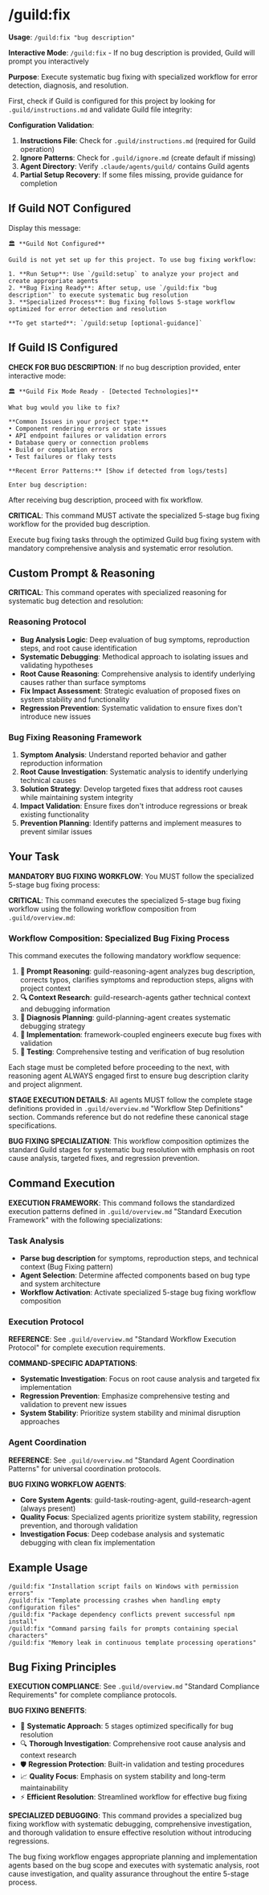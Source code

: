 # /guild:fix

**Usage**: `/guild:fix "bug description"`

**Interactive Mode**: `/guild:fix` - If no bug description is provided, Guild will prompt you interactively

**Purpose**: Execute systematic bug fixing with specialized workflow for error detection, diagnosis, and resolution.

First, check if Guild is configured for this project by looking for `.guild/instructions.md` and validate Guild file integrity:

**Configuration Validation**:
1. **Instructions File**: Check for `.guild/instructions.md` (required for Guild operation)
2. **Ignore Patterns**: Check for `.guild/ignore.md` (create default if missing)
3. **Agent Directory**: Verify `.claude/agents/guild/` contains Guild agents
4. **Partial Setup Recovery**: If some files missing, provide guidance for completion

## If Guild NOT Configured

Display this message:

```
🏛️ **Guild Not Configured**

Guild is not yet set up for this project. To use bug fixing workflow:

1. **Run Setup**: Use `/guild:setup` to analyze your project and create appropriate agents
2. **Bug Fixing Ready**: After setup, use `/guild:fix "bug description"` to execute systematic bug resolution
3. **Specialized Process**: Bug fixing follows 5-stage workflow optimized for error detection and resolution

**To get started**: `/guild:setup [optional-guidance]`
```

## If Guild IS Configured

**CHECK FOR BUG DESCRIPTION**: If no bug description provided, enter interactive mode:

```
🏛️ **Guild Fix Mode Ready - [Detected Technologies]**

What bug would you like to fix?

**Common Issues in your project type:**
• Component rendering errors or state issues
• API endpoint failures or validation errors
• Database query or connection problems
• Build or compilation errors
• Test failures or flaky tests

**Recent Error Patterns:** [Show if detected from logs/tests]

Enter bug description:
```

After receiving bug description, proceed with fix workflow.

**CRITICAL**: This command MUST activate the specialized 5-stage bug fixing workflow for the provided bug description.

Execute bug fixing tasks through the optimized Guild bug fixing system with mandatory comprehensive analysis and systematic error resolution.

## Custom Prompt & Reasoning

**CRITICAL**: This command operates with specialized reasoning for systematic bug detection and resolution:

### Reasoning Protocol
- **Bug Analysis Logic**: Deep evaluation of bug symptoms, reproduction steps, and root cause identification
- **Systematic Debugging**: Methodical approach to isolating issues and validating hypotheses
- **Root Cause Reasoning**: Comprehensive analysis to identify underlying causes rather than surface symptoms
- **Fix Impact Assessment**: Strategic evaluation of proposed fixes on system stability and functionality
- **Regression Prevention**: Systematic validation to ensure fixes don't introduce new issues

### Bug Fixing Reasoning Framework
1. **Symptom Analysis**: Understand reported behavior and gather reproduction information
2. **Root Cause Investigation**: Systematic analysis to identify underlying technical causes
3. **Solution Strategy**: Develop targeted fixes that address root causes while maintaining system integrity
4. **Impact Validation**: Ensure fixes don't introduce regressions or break existing functionality
5. **Prevention Planning**: Identify patterns and implement measures to prevent similar issues

## Your Task

**MANDATORY BUG FIXING WORKFLOW**: You MUST follow the specialized 5-stage bug fixing process:

**CRITICAL**: This command executes the specialized 5-stage bug fixing workflow using the following workflow composition from `.guild/overview.md`:

### Workflow Composition: Specialized Bug Fixing Process

This command executes the following mandatory workflow sequence:

1. **🧠 Prompt Reasoning**: guild-reasoning-agent analyzes bug description, corrects typos, clarifies symptoms and reproduction steps, aligns with project context
2. **🔍 Context Research**: guild-research-agents gather technical context and debugging information
3. **🎯 Diagnosis Planning**: guild-planning-agent creates systematic debugging strategy
4. **🔨 Implementation**: framework-coupled engineers execute bug fixes with validation
5. **🧪 Testing**: Comprehensive testing and verification of bug resolution

Each stage must be completed before proceeding to the next, with reasoning agent ALWAYS engaged first to ensure bug description clarity and project alignment.

**STAGE EXECUTION DETAILS**: All agents MUST follow the complete stage definitions provided in `.guild/overview.md` "Workflow Step Definitions" section. Commands reference but do not redefine these canonical stage specifications.

**BUG FIXING SPECIALIZATION**: This workflow composition optimizes the standard Guild stages for systematic bug resolution with emphasis on root cause analysis, targeted fixes, and regression prevention.

## Command Execution

**EXECUTION FRAMEWORK**: This command follows the standardized execution patterns defined in `.guild/overview.md` "Standard Execution Framework" with the following specializations:

### Task Analysis
- **Parse bug description** for symptoms, reproduction steps, and technical context (Bug Fixing pattern)
- **Agent Selection**: Determine affected components based on bug type and system architecture
- **Workflow Activation**: Activate specialized 5-stage bug fixing workflow composition

### Execution Protocol
**REFERENCE**: See `.guild/overview.md` "Standard Workflow Execution Protocol" for complete execution requirements.

**COMMAND-SPECIFIC ADAPTATIONS**:
- **Systematic Investigation**: Focus on root cause analysis and targeted fix implementation
- **Regression Prevention**: Emphasize comprehensive testing and validation to prevent new issues
- **System Stability**: Prioritize system stability and minimal disruption approaches

### Agent Coordination
**REFERENCE**: See `.guild/overview.md` "Standard Agent Coordination Patterns" for universal coordination protocols.

**BUG FIXING WORKFLOW AGENTS**:
- **Core System Agents**: guild-task-routing-agent, guild-research-agent (always present)
- **Quality Focus**: Specialized agents prioritize system stability, regression prevention, and thorough validation
- **Investigation Focus**: Deep codebase analysis and systematic debugging with clean fix implementation

## Example Usage

```
/guild:fix "Installation script fails on Windows with permission errors"
/guild:fix "Template processing crashes when handling empty configuration files"
/guild:fix "Package dependency conflicts prevent successful npm install"
/guild:fix "Command parsing fails for prompts containing special characters"
/guild:fix "Memory leak in continuous template processing operations"
```

## Bug Fixing Principles

**EXECUTION COMPLIANCE**: See `.guild/overview.md` "Standard Compliance Requirements" for complete compliance protocols.

**BUG FIXING BENEFITS**:
- 🎯 **Systematic Approach**: 5 stages optimized specifically for bug resolution
- 🔍 **Thorough Investigation**: Comprehensive root cause analysis and context research
- 🛡️ **Regression Protection**: Built-in validation and testing procedures
- 📈 **Quality Focus**: Emphasis on system stability and long-term maintainability
- ⚡ **Efficient Resolution**: Streamlined workflow for effective bug fixing

**SPECIALIZED DEBUGGING**: This command provides a specialized bug fixing workflow with systematic debugging, comprehensive investigation, and thorough validation to ensure effective resolution without introducing regressions.

The bug fixing workflow engages appropriate planning and implementation agents based on the bug scope and executes with systematic analysis, root cause investigation, and quality assurance throughout the entire 5-stage process.